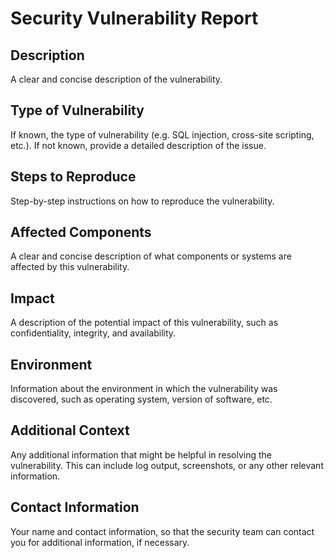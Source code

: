 # Security Vulnerability Report

## Description
A clear and concise description of the vulnerability.

## Type of Vulnerability
If known, the type of vulnerability (e.g. SQL injection, cross-site scripting, etc.). If not known, provide a detailed description of the issue.

## Steps to Reproduce
Step-by-step instructions on how to reproduce the vulnerability.

## Affected Components
A clear and concise description of what components or systems are affected by this vulnerability.

## Impact
A description of the potential impact of this vulnerability, such as confidentiality, integrity, and availability.

## Environment
Information about the environment in which the vulnerability was discovered, such as operating system, version of software, etc.

## Additional Context
Any additional information that might be helpful in resolving the vulnerability. This can include log output, screenshots, or any other relevant information.

## Contact Information
Your name and contact information, so that the security team can contact you for additional information, if necessary.